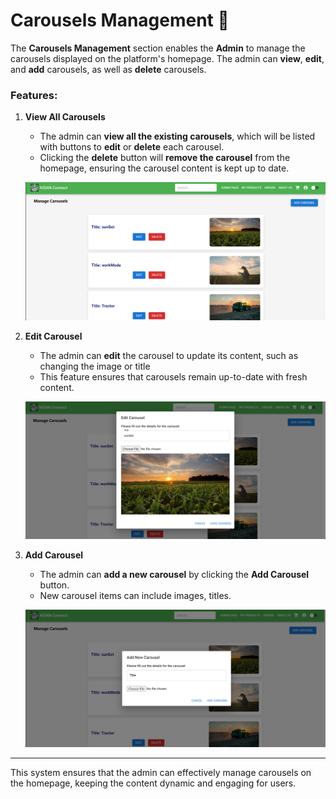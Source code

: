# Carousels Management 🎠

The **Carousels Management** section enables the **Admin** to manage the carousels displayed on the platform's homepage. The admin can **view**, **edit**, and **add** carousels, as well as **delete** carousels.

### Features:
1. **View All Carousels**  
   - The admin can **view all the existing carousels**, which will be listed with buttons to **edit** or **delete** each carousel.  
   - Clicking the **delete** button will **remove the carousel** from the homepage, ensuring the carousel content is kept up to date.

   ![View All Carousels](../assets/admin_viewcarousels.png)

2. **Edit Carousel**  
   - The admin can **edit** the carousel to update its content, such as changing the image or title 
   - This feature ensures that carousels remain up-to-date with fresh content.

   ![Edit Carousel](../assets/admin_editcarousel.png)

3. **Add Carousel**  
   - The admin can **add a new carousel** by clicking the **Add Carousel** button.  
   - New carousel items can include images, titles.

   ![Add Carousel](../assets/admin_addcarousel.png)

---

This system ensures that the admin can effectively manage carousels on the homepage, keeping the content dynamic and engaging for users.
